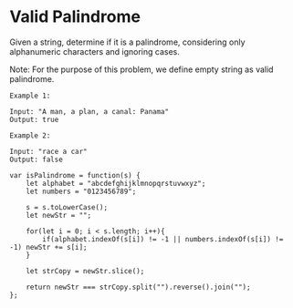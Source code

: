 # Valid Palindrome

Given a string, determine if it is a palindrome, considering only alphanumeric characters and ignoring cases.

Note: For the purpose of this problem, we define empty string as valid palindrome.


```
Example 1:

Input: "A man, a plan, a canal: Panama"
Output: true

Example 2:

Input: "race a car"
Output: false
```

```
var isPalindrome = function(s) {
    let alphabet = "abcdefghijklmnopqrstuvwxyz";
    let numbers = "0123456789";

    s = s.toLowerCase();
    let newStr = "";

    for(let i = 0; i < s.length; i++){
        if(alphabet.indexOf(s[i]) != -1 || numbers.indexOf(s[i]) != -1) newStr += s[i];
    }

    let strCopy = newStr.slice();

    return newStr === strCopy.split("").reverse().join("");
}; 
```
